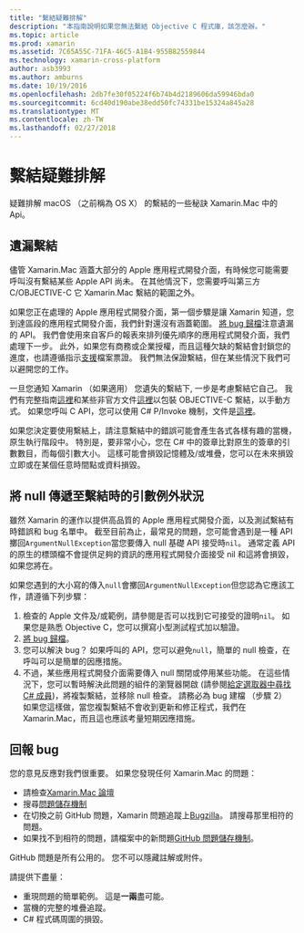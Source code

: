 ```yaml
---
title: "繫結疑難排解"
description: "本指南說明如果您無法繫結 Objective C 程式庫，該怎麼辦。"
ms.topic: article
ms.prod: xamarin
ms.assetid: 7C65A55C-71FA-46C5-A1B4-955B82559844
ms.technology: xamarin-cross-platform
author: asb3993
ms.author: amburns
ms.date: 10/19/2016
ms.openlocfilehash: 2db7fe30f05224f6b74b4d2189606da59946bda0
ms.sourcegitcommit: 6cd40d190abe38edd50fc74331be15324a845a28
ms.translationtype: MT
ms.contentlocale: zh-TW
ms.lasthandoff: 02/27/2018
---
```

# <a name="binding-troubleshooting"></a>繫結疑難排解

疑難排解 macOS （之前稱為 OS X） 的繫結的一些秘訣 Xamarin.Mac 中的 Api。

## <a name="missing-bindings"></a>遺漏繫結

儘管 Xamarin.Mac 涵蓋大部分的 Apple 應用程式開發介面，有時候您可能需要呼叫沒有繫結某些 Apple API 尚未。 在其他情況下，您需要呼叫第三方 C/OBJECTIVE-C 它 Xamarin.Mac 繫結的範圍之外。

如果您正在處理的 Apple 應用程式開發介面，第一個步驟是讓 Xamarin 知道，您到達區段的應用程式開發介面，我們針對還沒有涵蓋範圍。 [將 bug 歸檔](#reporting-bugs)注意遺漏的 API。 我們會使用來自客戶的報表來排列優先順序的應用程式開發介面，我們處理下一步。 此外，如果您有商務或企業授權，而且這種欠缺的繫結會封鎖您的進度，也請遵循指示[支援](http://xamarin.com/support)檔案票證。 我們無法保證繫結，但在某些情況下我們可以避開您的工作。

一旦您通知 Xamarin （如果適用） 您遺失的繫結下, 一步是考慮繫結它自己。 我們有完整指南[這裡](~/cross-platform/macios/binding/overview.md)和某些非官方文件[這裡](http://brendanzagaeski.appspot.com/xamarin/0002.html)以包裝 OBJECTIVE-C 繫結，以手動方式。 如果您呼叫 C API，您可以使用 C# P/Invoke 機制，文件是[這裡](http://www.mono-project.com/docs/advanced/pinvoke/)。

如果您決定要使用繫結上，請注意繫結中的錯誤可能會產生各式各樣有趣的當機，原生執行階段中。 特別是，要非常小心，您在 C# 中的簽章比對原生的簽章的引數數目，而每個引數大小。 這樣可能會損毀記憶體及/或堆疊，您可以在未來損毀立即或在某個任意時間點或資料損毀。

## <a name="argument-exceptions-when-passing-null-to-a-binding"></a>將 null 傳遞至繫結時的引數例外狀況

雖然 Xamarin 的運作以提供高品質的 Apple 應用程式開發介面，以及測試繫結有時錯誤和 bug 名單中。 截至目前為止，最常見的問題，您可能會遇到是一種 API 擲回`ArgumentNullException`當您要傳入 null 基礎 API 接受時`nil`。 通常定義 API 的原生的標頭檔不會提供足夠的資訊的應用程式開發介面接受 nil 和這將會損毀，如果您將在。

如果您遇到的大小寫的傳入`null`會擲回`ArgumentNullException`但您認為它應該工作，請遵循下列步驟：

1. 檢查的 Apple 文件及/或範例，請參閱是否可以找到它可接受的證明`nil`。 如果您是熟悉 Objective C，您可以撰寫小型測試程式加以驗證。
2. [將 bug 歸檔](#reporting-bugs)。
3. 您可以解決 bug？ 如果呼叫的 API，您可以避免`null`，簡單的 null 檢查，在呼叫可以是簡單的因應措施。
4. 不過，某些應用程式開發介面需要傳入 null 關閉或停用某些功能。 在這些情況下，您可以暫時解決此問題的組件的瀏覽器開啟 (請參閱[給定選取器中尋找 C# 成員](~/mac/app-fundamentals/mac-apis.md#finding_selector))，將複製繫結，並移除 null 檢查。 請務必為 bug 建檔 （步驟 2） 如果您這樣做，當您複製繫結不會收到更新和修正程式，我們在 Xamarin.Mac，而且這也應該考量短期因應措施。

<a name="reporting-bugs"/>

## <a name="reporting-bugs"></a>回報 bug

您的意見反應對我們很重要。 如果您發現任何 Xamarin.Mac 的問題：

- 請檢查[Xamarin.Mac 論壇](https://forums.xamarin.com/categories/mac)
- 搜尋[問題儲存機制](https://github.com/xamarin/xamarin-macios/issues) 
- 在切換之前 GitHub 問題，Xamarin 問題追蹤上[Bugzilla](https://bugzilla.xamarin.com/describecomponents.cgi)。 請搜尋那里相符的問題。
- 如果找不到相符的問題，請檔案中的新問題[GitHub 問題儲存機制](https://github.com/xamarin/xamarin-macios/issues/new)。

GitHub 問題是所有公用的。 您不可以隱藏註解或附件。 

請提供下盡量：

- 重現問題的簡單範例。 這是**一兩**盡可能。 
- 當機的完整的堆疊追蹤。
- C# 程式碼周圍的損毀。 
